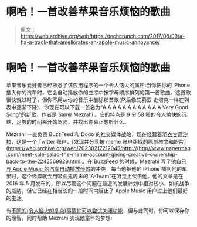 # 啊哈！一首改善苹果音乐烦恼的歌曲 

> 原文：<https://web.archive.org/web/https://techcrunch.com/2017/08/09/a-ha-a-track-that-ameliorates-an-apple-music-annoyance/>

# 啊哈！一首改善苹果音乐烦恼的歌曲

苹果音乐爱好者已经熟悉了该应用程序的一个令人恼火的属性:当你把你的 iPhone 插入你的汽车时，它会自动播放你的曲库中按字母顺序排列的第一首歌曲。这首歌很快就过时了，但你不用从你的音乐中删除那首歌(然后像艾莉亚·史塔克一样在列表中逐渐下降)，你现在可以下载一首名为“A A A A A A A A A A A A Very Good Song”的新歌，作者是 Samir Mezrahi 。它的特点是 9 分 58 秒的令人愉快的沉默，足够的时间来开始驾驶，并找出你真正想听什么。

Mezrahi 一直负责 BuzzFeed 和 Dodo 的社交媒体战略，现在经营着[羽衣甘蓝沙拉](https://web.archive.org/web/20230217212045/https://twitter.com/kalesalad)，这是一个 Twitter 账户，[发现并分享被 meme 账户窃取的原创推文和照片](https://web.archive.org/web/20230217212045/http://(http//www.papermag.com/meet-kale-salad-the-meme-account-giving-creative-ownership-back-to-the-2245569929.html)。在 BuzzFeed 的时候，Mezrahi [写了他自己与 Apple Music 的汽车自动播放怪癖](https://web.archive.org/web/20230217212045/https://www.buzzfeed.com/samir/this-is-a-plead-to-get-vampire-weekend-to-change?utm_term=.rsZYvOBM5n#.osAQmzn6w1)的冲突，每当他把他的 iPhone 插到他的车里时，这个怪癖就会用吸血鬼周末的“A-Team”在听觉上伏击他。他的文章是在 2016 年 5 月发布的，所以尽管这个问题在最近的发展计划中相对较小，如核战争的威胁，但它已经在相当长的一段时间内阻止了 Apple Music 用户过上他们最好的生活。

有[不同的(令人恼火的复杂)事情你可以尝试关闭功能](https://web.archive.org/web/20230217212045/https://www.shakaguide.com/stop-auto-playing-itunes-music-in-c)，但与此同时，你可以保存你的理智，同时帮助 Mezrahi 实现他童年的梦想: